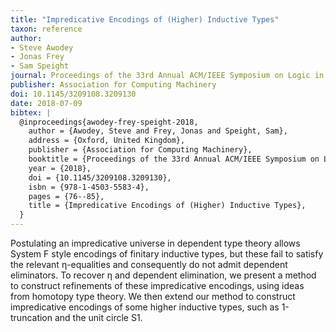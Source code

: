 ```yaml
---
title: "Impredicative Encodings of (Higher) Inductive Types"
taxon: reference
author:
- Steve Awodey
- Jonas Frey
- Sam Speight
journal: Proceedings of the 33rd Annual ACM/IEEE Symposium on Logic in Computer Science
publisher: Association for Computing Machinery
doi: 10.1145/3209108.3209130
date: 2018-07-09
bibtex: |
  @inproceedings{awodey-frey-speight-2018,
    author = {Awodey, Steve and Frey, Jonas and Speight, Sam},
    address = {Oxford, United Kingdom},
    publisher = {Association for Computing Machinery},
    booktitle = {Proceedings of the 33rd Annual ACM/IEEE Symposium on Logic in Computer Science},
    year = {2018},
    doi = {10.1145/3209108.3209130},
    isbn = {978-1-4503-5583-4},
    pages = {76--85},
    title = {Impredicative Encodings of (Higher) Inductive Types},
  }
---
```


Postulating an impredicative universe in dependent type theory allows System F style encodings of finitary inductive types, but these fail to satisfy the relevant η-equalities and consequently do not admit dependent eliminators. To recover η and dependent elimination, we present a method to construct refinements of these impredicative encodings, using ideas from homotopy type theory. We then extend our method to construct impredicative encodings of some higher inductive types, such as 1-truncation and the unit circle S1.

